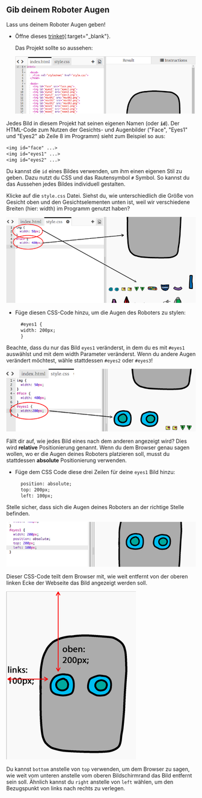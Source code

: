## Gib deinem Roboter Augen

Lass uns deinem Roboter Augen geben!

+ Öffne dieses [trinket](http://jumpto.cc/web-robot){:target="_blank"}.
    
    Das Projekt sollte so aussehen:
    
    ![Screenshot](images/robot-starter.png)

Jedes Bild in diesem Projekt hat seinen eigenen Namen (oder **`id`**). Der HTML-Code zum Nutzen der Gesichts- und Augenbilder ("Face", "Eyes1" und "Eyes2" ab Zeile 8 im Programm) sieht zum Beispiel so aus:

    <img id="face" ...>
    <img id="eyes1" ...>
    <img id="eyes2" ...>
    

Du kannst die `id` eines Bildes verwenden, um ihm einen eigenen Stil zu geben. Dazu nutzt du CSS und das Rautensymbol `#` Symbol. So kannst du das Aussehen jedes Bildes individuell gestalten.

Klicke auf die `style.css` Datei. Siehst du, wie unterschiedlich die Größe von Gesicht oben und den Gesichtselementen unten ist, weil wir verschiedene Breiten (hier: width) im Programm genutzt haben?

![Screenshot](images/robot-id.png)

+ Füge diesen CSS-Code hinzu, um die Augen des Roboters zu stylen:
    
        #eyes1 {
        width: 200px;
        }
        

Beachte, dass du nur das Bild `eyes1` veränderst, in dem du es mit `#eyes1` auswählst und mit dem width Parameter veränderst. Wenn du andere Augen verändert möchtest, wähle stattdessen `#eyes2` oder `#eyes3`!

![Screenshot](images/robot-eyes-width.png)

Fällt dir auf, wie jedes Bild eines nach dem anderen angezeigt wird? Dies wird **relative** Positionierung genannt. Wenn du dem Browser genau sagen wollen, wo er die Augen deines Roboters platzieren soll, musst du stattdessen **absolute** Positionierung verwenden.

+ Füge dem CSS Code diese drei Zeilen für deine `eyes1` Bild hinzu:
    
        position: absolute;
        top: 200px;
        left: 100px;
        

Stelle sicher, dass sich die Augen deines Roboters an der richtige Stelle befinden.

![Screenshot](images/robot-eyes-position.png)

Dieser CSS-Code teilt dem Browser mit, wie weit entfernt von der oberen linken Ecke der Webseite das Bild angezeigt werden soll.

![Screenshot](images/robot-eyes-position2.png)

Du kannst `bottom` anstelle von `top` verwenden, um dem Browser zu sagen, wie weit vom unteren anstelle vom oberen Bildschirmrand das Bild entfernt sein soll. Ähnlich kannst du `right` anstelle von `left` wählen, um den Bezugspunkt von links nach rechts zu verlegen.